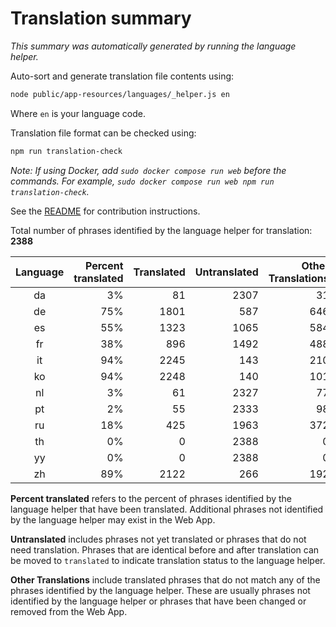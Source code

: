 # Translation summary

_This summary was automatically generated by running the language helper._

Auto-sort and generate translation file contents using:

```bash
node public/app-resources/languages/_helper.js en
```

Where `en` is your language code.

Translation file format can be checked using:

```bash
npm run translation-check
```

_Note: If using Docker, add `sudo docker compose run web` before the commands.
For example, `sudo docker compose run web npm run translation-check`._

See the [README](https://github.com/FarmBot/Farmbot-Web-App#translating-the-web-app) for contribution instructions.

Total number of phrases identified by the language helper for translation: __2388__

|Language|Percent translated|Translated|Untranslated|Other Translations|
|:---:|---:|---:|---:|---:|
|da|3%|81|2307|31|
|de|75%|1801|587|646|
|es|55%|1323|1065|584|
|fr|38%|896|1492|488|
|it|94%|2245|143|210|
|ko|94%|2248|140|101|
|nl|3%|61|2327|77|
|pt|2%|55|2333|98|
|ru|18%|425|1963|372|
|th|0%|0|2388|0|
|yy|0%|0|2388|0|
|zh|89%|2122|266|192|

**Percent translated** refers to the percent of phrases identified by the
language helper that have been translated. Additional phrases not identified
by the language helper may exist in the Web App.


**Untranslated** includes phrases not yet translated or phrases that do not
need translation. Phrases that are identical before and after translation
can be moved to `translated` to indicate translation status to the language
helper.

**Other Translations** include translated phrases that do not match any of
the phrases identified by the language helper. These are usually phrases
not identified by the language helper or phrases that have been changed
or removed from the Web App.
